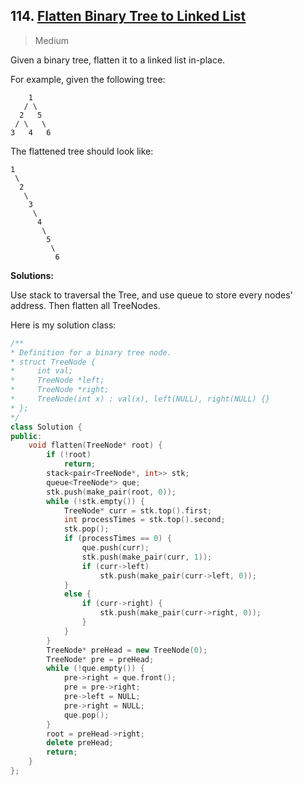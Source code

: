 ## 114. [Flatten Binary Tree to Linked List](https://leetcode.com/problems/flatten-binary-tree-to-linked-list/)

> Medium

Given a binary tree, flatten it to a linked list in-place.

For example, given the following tree:

```
    1
   / \
  2   5
 / \   \
3   4   6
```

The flattened tree should look like:

```
1
 \
  2
   \
    3
     \
      4
       \
        5
         \
          6
```



**Solutions:**

Use stack to traversal the Tree, and use queue to store every nodes' address. Then flatten all TreeNodes.

Here is my solution class:

```c++
/**
* Definition for a binary tree node.
* struct TreeNode {
*     int val;
*     TreeNode *left;
*     TreeNode *right;
*     TreeNode(int x) : val(x), left(NULL), right(NULL) {}
* };
*/
class Solution {
public:
	void flatten(TreeNode* root) {
		if (!root)
			return;
		stack<pair<TreeNode*, int>> stk;
		queue<TreeNode*> que;
		stk.push(make_pair(root, 0));
		while (!stk.empty()) {
			TreeNode* curr = stk.top().first;
			int processTimes = stk.top().second;
			stk.pop();
			if (processTimes == 0) {
				que.push(curr);
				stk.push(make_pair(curr, 1));
				if (curr->left)
					stk.push(make_pair(curr->left, 0));
			}
			else {
				if (curr->right) {
					stk.push(make_pair(curr->right, 0));
				}
			}
		}
		TreeNode* preHead = new TreeNode(0);
		TreeNode* pre = preHead;
		while (!que.empty()) {
			pre->right = que.front();
			pre = pre->right;
			pre->left = NULL;
			pre->right = NULL;
			que.pop();
		}
		root = preHead->right;
		delete preHead;
		return;
	}
};
```

